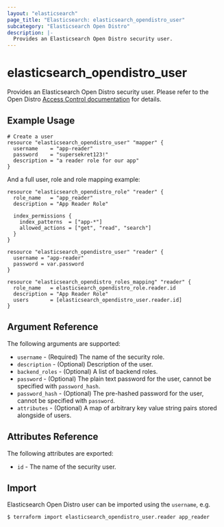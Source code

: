 ```yaml
---
layout: "elasticsearch"
page_title: "Elasticsearch: elasticsearch_opendistro_user"
subcategory: "Elasticsearch Open Distro"
description: |-
  Provides an Elasticsearch Open Distro security user.
---
```


# elasticsearch_opendistro_user

Provides an Elasticsearch Open Distro security user. Please refer to the Open Distro [Access Control documentation][1] for details.

## Example Usage

```hcl
# Create a user
resource "elasticsearch_opendistro_user" "mapper" {
  username    = "app-reader"
  password    = "supersekret123!"
  description = "a reader role for our app"
}
```

And a full user, role and role mapping example:

```hcl
resource "elasticsearch_opendistro_role" "reader" {
  role_name   = "app_reader"
  description = "App Reader Role"

  index_permissions {
    index_patterns  = ["app-*"]
    allowed_actions = ["get", "read", "search"]
  }
}

resource "elasticsearch_opendistro_user" "reader" {
  username = "app-reader"
  password = var.password
}

resource "elasticsearch_opendistro_roles_mapping" "reader" {
  role_name   = elasticsearch_opendistro_role.reader.id
  description = "App Reader Role"
  users       = [elasticsearch_opendistro_user.reader.id]
}
```

## Argument Reference

The following arguments are supported:

* `username` -
    (Required) The name of the security role.
* `description` -
    (Optional) Description of the user.
* `backend_roles` -
    (Optional) A list of backend roles.
* `password` -
    (Optional) The plain text password for the user, cannot be specified with `password_hash`.
* `password_hash` -
    (Optional) The pre-hashed password for the user, cannot be specified with `password`.
* `attributes` -
    (Optional) A map of arbitrary key value string pairs stored alongside of users.

## Attributes Reference

The following attributes are exported:

* `id` -
    The name of the security user.

## Import

Elasticsearch Open Distro user can be imported using the `username`, e.g.

```sh
$ terraform import elasticsearch_opendistro_user.reader app_reader
```

<!-- External links -->
[1]: https://opendistro.github.io/for-elasticsearch-docs/docs/security/access-control/
